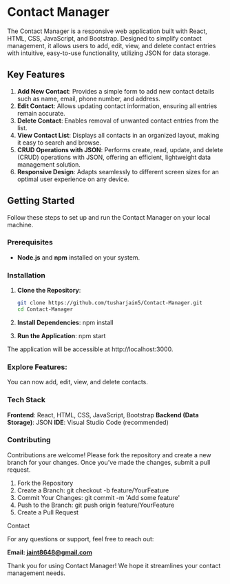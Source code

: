 # Contact Manager

The Contact Manager is a responsive web application built with React, HTML, CSS, JavaScript, and Bootstrap. Designed to simplify contact management, it allows users to add, edit, view, and delete contact entries with intuitive, easy-to-use functionality, utilizing JSON for data storage.

## Key Features

1. **Add New Contact**: Provides a simple form to add new contact details such as name, email, phone number, and address.
2. **Edit Contact**: Allows updating contact information, ensuring all entries remain accurate.
3. **Delete Contact**: Enables removal of unwanted contact entries from the list.
4. **View Contact List**: Displays all contacts in an organized layout, making it easy to search and browse.
5. **CRUD Operations with JSON**: Performs create, read, update, and delete (CRUD) operations with JSON, offering an efficient, lightweight data management solution.
6. **Responsive Design**: Adapts seamlessly to different screen sizes for an optimal user experience on any device.

## Getting Started

Follow these steps to set up and run the Contact Manager on your local machine.

### Prerequisites

- **Node.js** and **npm** installed on your system.

### Installation

1. **Clone the Repository**:
   ```bash
   git clone https://github.com/tusharjain5/Contact-Manager.git
   cd Contact-Manager
   
2. **Install Dependencies**:
   npm install
   
4. **Run the Application**:
   npm start

The application will be accessible at http://localhost:3000.

### Explore Features:

You can now add, edit, view, and delete contacts.

### Tech Stack
**Frontend**: React, HTML, CSS, JavaScript, Bootstrap
**Backend (Data Storage)**: JSON
**IDE**: Visual Studio Code (recommended)

### Contributing
Contributions are welcome! Please fork the repository and create a new branch for your changes. Once you’ve made the changes, submit a pull request.
1. Fork the Repository
2. Create a Branch:
git checkout -b feature/YourFeature
3. Commit Your Changes:
git commit -m 'Add some feature'
4. Push to the Branch:
git push origin feature/YourFeature
5. Create a Pull Request

Contact

For any questions or support, feel free to reach out:

**Email: jaint8648@gmail.com**

Thank you for using Contact Manager! We hope it streamlines your contact management needs.
